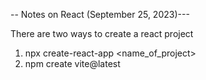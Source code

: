 -- Notes on React (September 25, 2023)---

There are two ways to create a react project
1. npx create-react-app <name_of_project>
2. npm create vite@latest